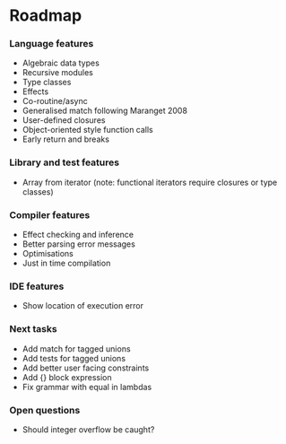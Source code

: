 # Roadmap

### Language features

- Algebraic data types
- Recursive modules
- Type classes
- Effects
- Co-routine/async
- Generalised match following Maranget 2008
- User-defined closures
- Object-oriented style function calls
- Early return and breaks

### Library and test features

- Array from iterator (note: functional iterators require closures or type classes)

### Compiler features

- Effect checking and inference
- Better parsing error messages
- Optimisations
- Just in time compilation

### IDE features

- Show location of execution error

### Next tasks

- Add match for tagged unions
- Add tests for tagged unions
- Add better user facing constraints
- Add {} block expression
- Fix grammar with equal in lambdas

### Open questions

- Should integer overflow be caught?